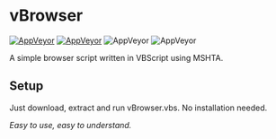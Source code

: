 # vBrowser

[![AppVeyor](https://img.shields.io/badge/Licence-MIT-orange)](LICENSE)
[![AppVeyor](https://img.shields.io/badge/Version-v1.0-informational)](https://github.com/gyware/vBrowser/archive/refs/heads/main.zip)
![AppVeyor](https://img.shields.io/badge/Development-In_Progress-lightgreen)
![AppVeyor](https://img.shields.io/badge/Language-VBScript-red)

A simple browser script written in VBScript using MSHTA.

## Setup
Just download, extract and run vBrowser.vbs. No installation needed.

*Easy to use, easy to understand.*
